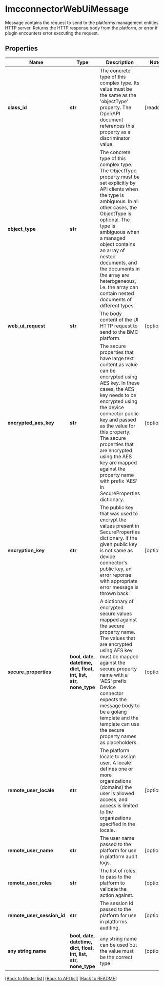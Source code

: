 # ImcconnectorWebUiMessage

Message contains the request to send to the platforms management entities HTTP server. Returns the HTTP response body from the platform, or error if plugin encounters error executing the request.
## Properties
Name | Type | Description | Notes
------------ | ------------- | ------------- | -------------
**class_id** | **str** | The concrete type of this complex type. Its value must be the same as the &#39;objectType&#39; property. The OpenAPI document references this property as a discriminator value. | [readonly] 
**object_type** | **str** | The concrete type of this complex type. The ObjectType property must be set explicitly by API clients when the type is ambiguous. In all other cases, the  ObjectType is optional.  The type is ambiguous when a managed object contains an array of nested documents, and the documents in the array are heterogeneous, i.e. the array can contain nested documents of different types. | 
**web_ui_request** | **str** | The body content of the UI HTTP request to send to the BMC platform. | [optional] 
**encrypted_aes_key** | **str** | The secure properties that have large text content as value can be encrypted using AES key. In these cases, the AES key needs to be encrypted using the device connector public key and passed as the value for this property. The secure properties that are encrypted using the AES key are mapped against the property name with prefix &#39;AES&#39; in SecureProperties dictionary. | [optional] 
**encryption_key** | **str** | The public key that was used to encrypt the values present in SecureProperties dictionary. If the given public key is not same as device connector&#39;s public key, an error reponse with appropriate error message is thrown back. | [optional] 
**secure_properties** | **bool, date, datetime, dict, float, int, list, str, none_type** | A dictionary of encrypted secure values mapped against the secure property name. The values that are encrypted using AES key must be mapped against the secure property name with a &#39;AES&#39; prefix Device connector expects the message body to be a golang template and the template can use the secure property names as placeholders. | [optional] 
**remote_user_locale** | **str** | The platform locale to assign user. A locale defines one or more organizations (domains) the user is allowed access, and access is limited to the organizations specified in the locale. | [optional] 
**remote_user_name** | **str** | The user name passed to the platform for use in platform audit logs. | [optional] 
**remote_user_roles** | **str** | The list of roles to pass to the platform to validate the action against. | [optional] 
**remote_user_session_id** | **str** | The session Id passed to the platform for use in platforms auditing. | [optional] 
**any string name** | **bool, date, datetime, dict, float, int, list, str, none_type** | any string name can be used but the value must be the correct type | [optional]

[[Back to Model list]](../README.md#documentation-for-models) [[Back to API list]](../README.md#documentation-for-api-endpoints) [[Back to README]](../README.md)


